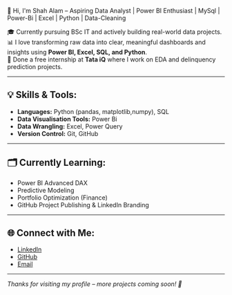  👋 Hi, I'm Shah Alam – Aspiring Data Analyst | Power BI Enthusiast  | MySql | Power-Bi | Excel | Python | Data-Cleaning

🎓 Currently pursuing BSc IT and actively building real-world data projects.  
📊 I love transforming raw data into clear, meaningful dashboards and insights using **Power BI, Excel, SQL, and Python**.  
💼 Done a free internship at **Tata iQ** where I work on EDA and delinquency prediction projects.

---

## 💡 Skills & Tools:
- **Languages:** Python (pandas, matplotlib,numpy), SQL
- **Data Visualisation Tools:** Power Bi
- **Data Wrangling:** Excel, Power Query
- **Version Control:** Git, GitHub

---

## 🗂️ Currently Learning:
- Power BI Advanced DAX
- Predictive Modeling
- Portfolio Optimization (Finance)
- GitHub Project Publishing & LinkedIn Branding

---

## 🌐 Connect with Me:
- [LinkedIn](https://www.linkedin.com/in/shahalam-rayeen-104435319)
- [GitHub](https://github.com/ShahAlam0306)
- [Email](rayeenshakib7860@gmail.com)

---

_Thanks for visiting my profile – more projects coming soon! 🚀_
